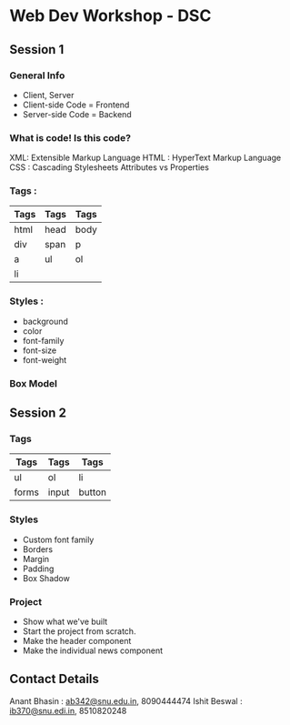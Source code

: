 # Web Dev Workshop - DSC

## Session 1

### General Info

- Client, Server
- Client-side Code = Frontend
- Server-side Code = Backend

### What is code! Is this code?

XML: Extensible Markup Language
HTML : HyperText Markup Language
CSS : Cascading Stylesheets
Attributes vs Properties

### Tags :

| Tags	| Tags	| Tags	|
|------	|------	|------	|
| html 	| head 	| body 	|
| div  	| span 	| p    	|
| a    	| ul   	| ol   	|
| li   	|      	|      	|
  
### Styles :

- background
- color
- font-family
- font-size
- font-weight
### Box Model


## Session 2

### Tags

| Tags	| Tags	| Tags	|
|------	|------	|------	|
|  ul 	|  ol 	|  li 	|
| forms | input | button |

### Styles

- Custom font family
- Borders
- Margin
- Padding
- Box Shadow

### Project

- Show what we've built
- Start the project from scratch.
- Make the header component
- Make the individual news component

## Contact Details

Anant Bhasin : ab342@snu.edu.in, 8090444474
Ishit Beswal : ib370@snu.edi.in, 8510820248

